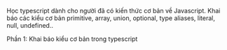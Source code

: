 Học typescript dành cho người đã có kiến thức cơ bản về Javascript.
Khai báo các kiểu cơ bản primitive, array, union, optional, type aliases, literal, null, undefined..

Phần 1: Khai báo kiểu cơ bản trong typescript